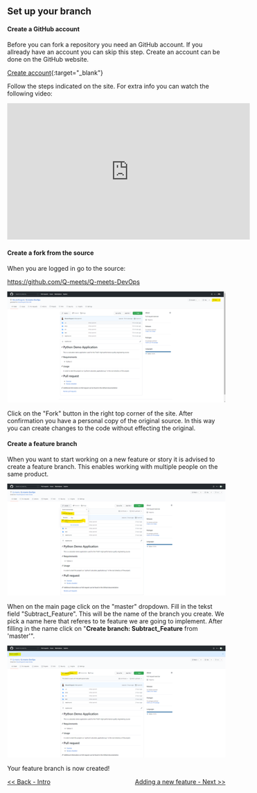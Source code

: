 ## Set up your branch
#### Create a GitHub account
Before you can fork a repository you need an GitHub account. If you allready have an account you can skip this step.
Create an account can be done on the GitHub website. 

[Create account](https://github.com/join?ref_cta=Sign+up&ref_loc=header+logged+out&ref_page=%2F&source=header-home){:target="_blank"} 

Follow the steps indicated on the site. For extra info you can watch the following video:



<iframe width="560" height="315" src="https://www.youtube.com/embed/az17G21pmQs" title="YouTube video player" frameborder="0" allow="accelerometer; autoplay; clipboard-write; encrypted-media; gyroscope; picture-in-picture" allowfullscreen></iframe>

#### Create a fork from the source
When you are logged in go to the source:

https://github.com/Q-meets/Q-meets-DevOps

![create fork](images\create_fork.png)

Click on the "Fork" button in the right top corner of the site. After confirmation you have a personal copy of the original source. In this way you can create changes to the code without effecting the original.
#### Create a feature branch
When you want to start working on a new feature or story it is advised to create a feature branch. This enables working with multiple people on the same product.

![create feature branch](images\create_feature_branch.png)

When on the main page click on the "master" dropdown. Fill in the tekst field "Subtract_Feature". This will be the name of the branch you create. We pick a name here that referes to te feature we are going to implement.
After filling in the name click on "**Create branch: Subtract_Feature** from 'master'".

![branch created](images\branch_created.png)

Your feature branch is now created!

[<< Back - Intro](Q_meets_DevOps.md) <span style="float:right;">[Adding a new feature - Next >>](adding_a_feature.md)</span>